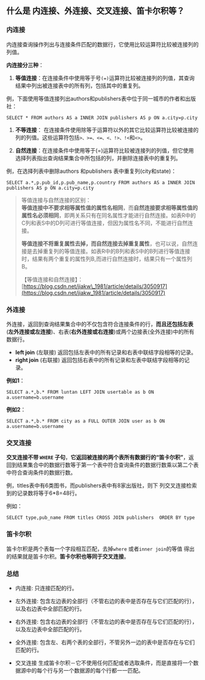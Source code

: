 ## 什么是 内连接、外连接、交叉连接、笛卡尔积等？

### 内连接

内连接查询操作列出与连接条件匹配的数据行，它使用比较运算符比较被连接列的列值。

**内连接分三种**：

1. **等值连接**：在连接条件中使用等于号`(=)`运算符比较被连接列的列值，其查询结果中列出被连接表中的所有列，包括其中的重复列。

例，下面使用等值连接列出authors和publishers表中位于同一城市的作者和出版社：

```
SELECT * FROM authors AS a INNER JOIN publishers AS p ON a.city=p.city
```

1. **不等连接**： 在连接条件使用除等于运算符以外的其它比较运算符比较被连接的列的列值。这些运算符包括`>、>=、<=、<、!>、!<`和`<>`。

2. **自然连接**：在连接条件中使用等于\(=\)运算符比较被连接列的列值，但它使用选择列表指出查询结果集合中所包括的列，并删除连接表中的重复列。

例，在选择列表中删除authors 和publishers 表中重复列\(city和state\)：

```
SELECT a.*,p.pub_id,p.pub_name,p.country FROM authors AS a INNER JOIN publishers AS p ON a.city=p.city
```

> 等值连接与自然连接的区别：  
> **等值连接中不要求相等属性值的属性名相同**，而**自然连接要求相等属性值的属性名必须相同**，即两关系只有在同名属性才能进行自然连接。如表R中的C列和表S中的D列可进行等值连接，但因为属性名不同，不能进行自然连接。
>
> **等值连接不将重复属性去掉，而自然连接去掉重复属性**，也可以说，自然连接是去掉重复列的等值连接。如表R中的B列和表S中的B列进行等值连接时，结果有两个重复的属性列B,而进行自然连接时，结果只有一个属性列B。
>
> 【等值连接和自然连接】：[https://blog.csdn.net/jiakw\_1981/article/details/3050917](https://blog.csdn.net/jiakw_1981/article/details/3050917)

### 外连接

外连接，返回到查询结果集合中的不仅包含符合连接条件的行，**而且还包括左表**\(**左外连接或左连接**\)、右表\(**右外连接或右连接**\)或两个边接表\(全外连接\)中的所有数据行。

* **left join**
  \(左联接\) 返回包括左表中的所有记录和右表中联结字段相等的记录。
* **right join**
  \(右联接\) 返回包括右表中的所有记录和左表中联结字段相等的记录。

**例如1**：

```
SELECT a.*,b.* FROM luntan LEFT JOIN usertable as b ON a.username=b.username
```

**例如2**：

```
SELECT a.*,b.* FROM city as a FULL OUTER JOIN user as b ON a.username=b.username
```

### 交叉连接

**交叉连接不带 **`WHERE`** 子句**，**它返回被连接的两个表所有数据行的“笛卡尔积”**，返回到结果集合中的数据行数等于第一个表中符合查询条件的数据行数乘以第二个表中符合查询条件的数据行数。

例，titles表中有6类图书，而publishers表中有8家出版社，则下 列交叉连接检索到的记录数将等于6\*8=48行。

例如：

```
SELECT type,pub_name FROM titles CROSS JOIN publishers  ORDER BY type
```

### 笛卡尔积

笛卡尔积是两个表每一个字段相互匹配，去掉`where` 或者`inner join`的等值 得出的结果就是笛卡尔积。**笛卡尔积也等同于交叉连接**。

### 总结

* 内连接: 只连接匹配的行。

* 左外连接: 包含左边表的全部行（不管右边的表中是否存在与它们匹配的行），以及右边表中全部匹配的行。

* 右外连接: 包含右边表的全部行（不管左边的表中是否存在与它们匹配的行），以及左边表中全部匹配的行。

* 全外连接: 包含左、右两个表的全部行，不管另外一边的表中是否存在与它们匹配的行。

* 交叉连接 生成笛卡尔积－它不使用任何匹配或者选取条件，而是直接将一个数据源中的每个行与另一个数据源的每个行都一一匹配。



